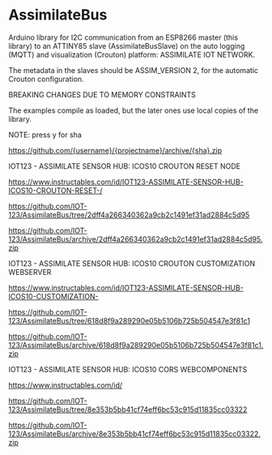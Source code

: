 # AssimilateBus

Arduino library for I2C communication from an ESP8266 master (this library) to an ATTINY85 slave (AssimilateBusSlave) on the auto logging (MQTT) and visualization (Crouton) platform: ASSIMILATE IOT NETWORK.

The metadata in the slaves should be ASSIM_VERSION 2, for the automatic Crouton configuration.

BREAKING CHANGES DUE TO MEMORY CONSTRAINTS

The examples compile as loaded, but the later ones use local copies of the library.

NOTE:
press y for sha

https://github.com/{username}/{projectname}/archive/{sha}.zip


IOT123 - ASSIMILATE SENSOR HUB: ICOS10 CROUTON RESET NODE

https://www.instructables.com/id/IOT123-ASSIMILATE-SENSOR-HUB-ICOS10-CROUTON-RESET-/

https://github.com/IOT-123/AssimilateBus/tree/2dff4a266340362a9cb2c1491ef31ad2884c5d95

https://github.com/IOT-123/AssimilateBus/archive/2dff4a266340362a9cb2c1491ef31ad2884c5d95.zip


IOT123 - ASSIMILATE SENSOR HUB: ICOS10 CROUTON CUSTOMIZATION WEBSERVER

https://www.instructables.com/id/IOT123-ASSIMILATE-SENSOR-HUB-ICOS10-CUSTOMIZATION-

https://github.com/IOT-123/AssimilateBus/tree/618d8f9a289290e05b5106b725b504547e3f81c1

https://github.com/IOT-123/AssimilateBus/archive/618d8f9a289290e05b5106b725b504547e3f81c1.zip


IOT123 - ASSIMILATE SENSOR HUB: ICOS10 CORS WEBCOMPONENTS

https://www.instructables.com/id/

https://github.com/IOT-123/AssimilateBus/tree/8e353b5bb41cf74eff6bc53c915d11835cc03322

https://github.com/IOT-123/AssimilateBus/archive/8e353b5bb41cf74eff6bc53c915d11835cc03322.zip

